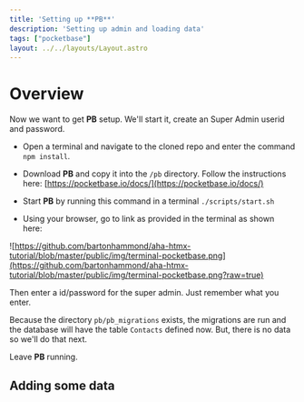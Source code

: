 ```yaml
---
title: 'Setting up **PB**'
description: 'Setting up admin and loading data'
tags: ["pocketbase"]
layout: ../../layouts/Layout.astro
---
```

# Overview 
Now we want to get **PB** setup.  We'll start it, create an Super Admin userid and password.

*  Open a terminal and navigate to the cloned repo and enter the command `npm install`.

*  Download **PB** and copy it into the `/pb`  directory.  Follow the instructions here: [https://pocketbase.io/docs/](https://pocketbase.io/docs/) 

*  Start **PB** by running this command in a terminal   `./scripts/start.sh`

*  Using your browser, go to link as provided in the terminal as shown here:

![https://github.com/bartonhammond/aha-htmx-tutorial/blob/master/public/img/terminal-pocketbase.png](https://github.com/bartonhammond/aha-htmx-tutorial/blob/master/public/img/terminal-pocketbase.png?raw=true)

Then enter a id/password for the super admin.  Just remember what you enter. 

Because the directory `pb/pb_migrations` exists, the migrations are run and the database will have the table `Contacts` defined now.  But, there is no data so we'll do that next.

Leave **PB** running.  

## Adding some data
